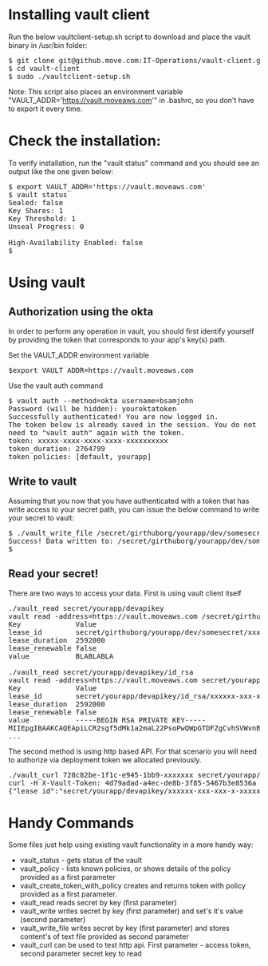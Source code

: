 # Installing vault client

Run the below vaultclient-setup.sh script to download and place the vault binary in /usr/bin folder:
<pre>
$ git clone git@github.move.com:IT-Operations/vault-client.git 
$ cd vault-client
$ sudo ./vaultclient-setup.sh 
</pre>
Note: This script also places an environment variable "VAULT_ADDR='https://vault.moveaws.com'" in .bashrc, so you don't have to export it every time.

# Check the installation:
To verify installation, run the "vault status" command and you should see an output like the one given below:

<pre>
$ export VAULT_ADDR='https://vault.moveaws.com'
$ vault status
Sealed: false
Key Shares: 1
Key Threshold: 1
Unseal Progress: 0

High-Availability Enabled: false
$
</pre>

# Using vault

## Authorization using the okta
In order to perform any operation in vault, you should first identify yourself by providing the token that corresponds to your app's key(s) path. 

Set the VAULT_ADDR environment variable
<pre>
$export VAULT_ADDR=https://vault.moveaws.com
</pre>

Use the vault auth command
<pre>
$ vault auth --method=okta username=bsamjohn
Password (will be hidden): youroktatoken
Successfully authenticated! You are now logged in.
The token below is already saved in the session. You do not
need to "vault auth" again with the token.
token: xxxxx-xxxx-xxxx-xxxx-xxxxxxxxxx
token_duration: 2764799
token_policies: [default, yourapp]
</pre>

## Write to vault 

Assuming that you now that you have authenticated with a token that has write access to your secret path, you can issue the below command to write your secret to vault:

<pre>
$ ./vault_write_file /secret/girthuborg/yourapp/dev/somesecret /Users/username/secretvaluefile
Success! Data written to: /secret/girthuborg/yourapp/dev/somesecret
$
</pre>

## Read your secret!

There are two ways to access your data.
First is using vault client itself

<pre>
./vault_read secret/yourapp/devapikey
vault read -address=https://vault.moveaws.com /secret/girthuborg/yourapp/dev/somesecret
Key            	Value
lease_id       	secret/girthuborg/yourapp/dev/somesecret/xxxxxx-xxx-xxx-x-xxxxxxx
lease_duration 	2592000
lease_renewable	false
value          	BLABLABLA

./vault_read secret/yourapp/devapikey/id_rsa
vault read -address=https://vault.moveaws.com secret/yourapp/devapikey/id_rsa
Key            	Value
lease_id       	secret/yourapp/devapikey/id_rsa/xxxxxx-xxx-xxx-x-xxxxxxx
lease_duration 	2592000
lease_renewable	false
value          	-----BEGIN RSA PRIVATE KEY-----
MIIEpgIBAAKCAQEApiLCR2sgf5dMk1a2maL22PsoPwQWpGTDFZgCvhSVWvnBs
...
</pre>

The second method is using http based API. For that scenario you will need to authorize via deployment token we allocated previously.
<pre>
./vault_curl 728c82be-1f1c-e945-1bb9-xxxxxxx secret/yourapp/devapikey
curl -H X-Vault-Token: 4d79adad-a4ec-de8b-3f85-5467b3e8536a -X GET http://localhost:8200/v1/secret/project/name/apikey
{"lease_id":"secret/yourapp/devapikey/xxxxxx-xxx-xxx-x-xxxxxxx","renewable":false,"lease_duration":2592000,"data":{"value":"BLABLABLA"},"auth":null}
</pre>

# Handy Commands 

Some files just help using existing vault functionality in a more handy way:

- vault_status - gets status of the vault
- vault_policy - lists known policies, or shows details of the policy provided as a first parameter
- vault_create_token_with_policy creates and returns token with policy provided as a first parameter.
- vault_read reads secret by key (first parameter)
- vault_write writes secret by key (first parameter) and set's it's value (second parameter)
- vault_write\_file writes secret by key (first parameter) and stores content's of text file provided as second parameter
- vault_curl can be used to test http api. First parameter - access token, second parameter secret key to read

